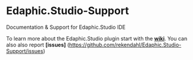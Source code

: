 # Edaphic.Studio-Support
Documentation &amp; Support for Edaphic.Studio IDE

To learn more about the Edaphic.Studio plugin start with the **[wiki](https://github.com/rekendahl/Edaphic.Studio-Support/wiki)**.
You can also also report **[issues]** (https://github.com/rekendahl/Edaphic.Studio-Support/issues)
